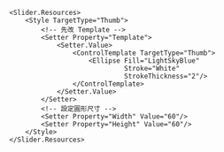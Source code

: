 <Slider Orientation="Vertical"
        Minimum="0"
        Maximum="10"
        Value="{Binding VolumeLevel, Mode=TwoWay}"
        Width="100"
        Height="400"
        HorizontalAlignment="Center">

    <Slider.Resources>
        <Style TargetType="Thumb">
            <!-- 先改 Template -->
            <Setter Property="Template">
                <Setter.Value>
                    <ControlTemplate TargetType="Thumb">
                        <Ellipse Fill="LightSkyBlue"
                                 Stroke="White"
                                 StrokeThickness="2"/>
                    </ControlTemplate>
                </Setter.Value>
            </Setter>
            <!-- 設定圓形尺寸 -->
            <Setter Property="Width" Value="60"/>
            <Setter Property="Height" Value="60"/>
        </Style>
    </Slider.Resources>

</Slider>